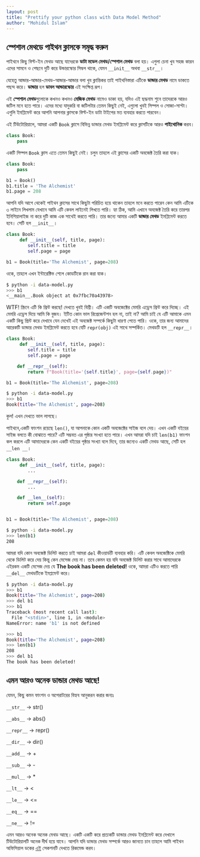 ```yaml
---
layout: post
title: "Prettify your python class with Data Model Method"
author: "Mohidul Islam"
---
```

## স্পেশাল মেথডে পাইথন ক্লাসকে সমৃদ্ধ করুন

পাইথনে কিছু বিল্ট-ইন মেথড আছে যাদেরকে **ডাটা মডেল মেথড/স্পেশাল মেথড** বলা হয়। এগুলা চেনা খুব সহজ কারন এদের সামনে ও পেছনে দুটি করে উন্ডারস্কোর সিম্বল থাকে, যেমন `__init__` অথবা `__str__`।

যেহেতু আন্ডার-আন্ডার-মেথড-আন্ডার-আন্ডার বলা খুব ক্লান্তিকর তাই পাইথনিস্তারা এটিকে **ডান্ডার মেথড** নামে ডাকতে পছন্দ করে। **ডান্ডার** হল **ডাবল আন্ডারস্কোর** এই সংক্ষিপ্ত রূপ। 

এই **স্পেশাল মেথড**গুলোকে কখনও কখনও **মেজিক মেথড** নামেও ডাকা হয়, যদিও এই ছদ্ধনাম শুনে তাদেরকে আরও জটিল মনে হতে পারে। এদের মধ্যে যাদুকরি বা জটিলটার তেমন কিছুই নেই, এগুলো খুবই সিম্পল ও সোজা-সাপ্টা। এগুলি ইমপ্লিমেন্ট করে আপনি আপনার ক্লাসকে বিল্ট-ইন ডাটা টাইপের মত ব্যবহার করতে পারবেন।

এই টিউটোরিয়ালে, আমরা একটি `Book` ক্লাসে বিভিন্ন ডান্ডার মেথড ইমপ্লিমেন্ট করে ক্লাসটিকে আরও **পাইথোনিক** করব।

```python
class Book:
    pass    
```


একটি সিম্পল `Book` ক্লাস এতে তেমন কিছুই নেই। চলুন তাহলে এই ক্লাসের একটি অবজেক্ট তৈরি করা যাক।

```python
class Book:
    pass

b1 = Book()
b1.title = 'The Alchemist'
b1.page = 208
```

আপনি যদি আগে থেকেই পাইথন ক্লাসের সাথে কিছুটা পরিচিত হয়ে থাকেন তাহলে মনে করতে পারেন কেন আমি এটিকে ৩ লাইনে লিখলাম যেখানে আমি এটি কেবল লাইনেই লিখতে পারি। হ্যা ঠিক, আমি এখানে অবজেক্ট তৈরি করে তারপর ইনিশিয়ালাইজ না করে দুটি কাজ এক সাথেই করতে পারি। তার জন্যে আমার একটি **ডান্ডার মেথড** ইমপ্লিমেন্ট করতে হবে। সেটি হল `__init__`।

```python
class Book:
     def __init__(self, title, page):
        self.title = title
        self.page = page

b1 = Book(title='The Alchemist', page=208)
```

ওকে, তাহলে এখন ইন্টারেক্টিভ শেলে কোডটিকে রান করা যাক।


```bash
$ python -i data-model.py
>>> b1
<__main__.Book object at 0x7fbc70a43978>
```

WTF! স্ক্রিনে এটি কি প্রিন্ট করছে! দেখতে খুবই বিশ্রী। এটি একটি অবজেক্টের মেমরি এড্রেস প্রিন্ট করে দিচ্ছে। এই মেমরি এড্রেস দিয়ে আমি কি বুজব। ইটিত কোন ভাল রিপ্রেজেন্টশন হল না, তাই না? আমি চাই যে এটি আমাকে এমন একটি কিছু প্রিন্ট করে দেখাবে যেন দেখেই এই অবজেক্ট সম্পর্কে কিছুটা ধারণা পেতে পারি। ওকে, তার জন্য আমাদের আরেকটি ডান্ডার মেথড ইমপ্লিমেন্ট করতে হবে যেটি `repr(obj)` এই সাথে সম্পর্কিত। মেথডটি হল `__repr__`।

```python
class Book:
     def __init__(self, title, page):
        self.title = title
        self.page = page

    def __repr__(self):
        return f"Book(title='{self.title}', page={self.page})"

b1 = Book(title='The Alchemist', page=208)
```

```bash
$ python -i data-model.py
>>> b1
Book(title='The Alchemist', page=208)

```
কুল! এখন দেখতে ভাল লাগছে।


পাইথনে,একটি ফাংশন রয়েছে `len()`, যা আপনাকে কোন একটি অবজেক্টের সাইজ বলে দেয়। এখন একটি বইয়ের সাইজ বলতে কী বোঝাতে পারে? এটি সম্ভবত এর পৃষ্ঠার সংখ্যা হতে পারে। এখন আমরা যদি চাই `len(b1)` ফাংশন কল করলে এটি আমাদেরকে কেন একটি বইয়ের পৃষ্ঠার সংখ্যা বলে দিবে, তার জন্যেও একটি মেথড আছে, সেটি হল `__len __`।


```python
class Book:
     def __init__(self, title, page):
        ...

    def __repr__(self):
        ...

    def __len__(self):
        return self.page


b1 = Book(title='The Alchemist', page=208)
```
```bash
$ python -i data-model.py
>>> len(b1)
208
```

আমরা যদি কোন অবজেক্ট ডিলিট করতে চাই আমরা `del` কীওয়ার্ডটি ব্যবহার করি। এটি কেবল অবজেক্টিকে মেমরি থেকে ডিলিট করে দেয় কিন্তু কেন মেসেজ দেয় না। তবে কেমন হয় যদি অবজেক্ট ডিলিট করার সাথে আমাদেরকে এইরকম একটি মেসেজ দেয় যে **The book has been deleted!** 
ওকে, আমরা এটিও করতে পারি `__del__`  মেথডটিকে ইমপ্লমেন্ট করে।

```bash
$ python -i data-model.py
>>> b1
Book(title='The Alchemist', page=208)
>>> del b1
>>> b1
Traceback (most recent call last):
  File "<stdin>", line 1, in <module>
NameError: name 'b1' is not defined

```

```bash
>>> b1
Book(title='The Alchemist', page=208)
>>> len(b1)
208
>>> del b1
The book has been deleted!
```


## এমন আরও অনেক ডান্ডার মেথড আছে!

যেমন, কিছু কমন ফাংশন ও অপেরাটরের বিহ্যব আনুকরন করার জন্যঃ  

`__str__` -> str()

`__abs__` -> abs() 

`__repr__` -> repr()

`__dir__` -> dir()

`__add__` -> +

`__sub__` -> -

`__mul__` -> *

`__lt__` -> <

`__le__` -> <=

`__eq__` -> ==

`__ne__` -> !=

এমন আরও অনেক অনেক মেথড আছে। একটি একটি করে প্রত্যকটি ডান্ডার মেথড ইমপ্লিমেন্ট করে দেখালে টিউটোরিয়ালটি অনেক দীর্ঘ হয়ে যাবে। আপনি যদি ডান্ডার মেথড সম্পর্কে আরও জানতে চান তাহলে আমি পাইথন অফিসিয়াল ডকের [এই](https://docs.python.org/3/reference/datamodel.html) সেকশনটি দেখতে রিকমেন্ড করব।
